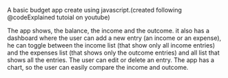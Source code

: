 A basic budget app create using javascript.(created following @codeExplained tutoial on youtube)

The app shows, the balance, the income and the outcome. it also has a dashboard where the user can add a new entry (an income or an expense), he can toggle between the income list (that show only all income entries) and the expenses list (that shows only the outcome entries) and all list that shows all the entries.
The user can edit or delete an entry.
The app has a chart, so the user can easily compare the income and outcome.



